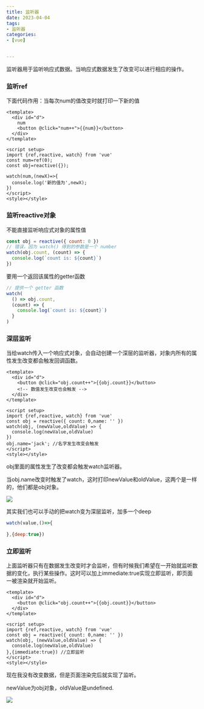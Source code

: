 ```yaml
---
title: 监听器
date: 2023-04-04
tags:
- 监听器
categories:
- [vue]


---
```




监听器用于监听响应式数据。当响应式数据发生了改变可以进行相应的操作。

### 监听ref

下面代码作用：当每次num的值改变时就打印一下新的值

```vue
<template>
  <div id="d">
    num
    <button @click="num++">{{num}}</button>
  </div>
</template>

<script setup>
import {ref,reactive, watch} from 'vue'
const num=ref(0);
const obj=reactive({});

watch(num,(newX)=>{
  console.log('新的值为',newX);
})
</script>
<style></style>
```

### 监听reactive对象

不能直接监听响应式对象的属性值

```js
const obj = reactive({ count: 0 })
// 错误，因为 watch() 得到的参数是一个 number
watch(obj.count, (count) => {
  console.log(`count is: ${count}`)
})
```

要用一个返回该属性的getter函数

```js
// 提供一个 getter 函数
watch(
  () => obj.count,
  (count) => {
    console.log(`count is: ${count}`)
  }
)
```

### 深层监听

当给watch传入一个响应式对象，会自动创建一个深层的监听器，对象内所有的属性发生改变都会触发回调函数。

```vue
<template>
  <div id="d">
    <button @click="obj.count++">{{obj.count}}</button>
    <!-- 数值发生改变也会触发 -->
  </div>
</template>

<script setup>
import {ref,reactive, watch} from 'vue'
const obj = reactive({ count: 0,name: '' })
watch(obj, (newValue,oldValue) => {
  console.log(newValue,oldValue)
})
obj.name='jack'; //名字发生改变会触发
</script>
<style></style>
```

obj里面的属性发生了改变都会触发watch监听器。

当obj.name改变时触发了watch，这时打印newValue和oldValue，这两个是一样的，他们都是obj对象。

![](https://dong-image.oss-cn-guangzhou.aliyuncs.com/image/image-20230330105321145.png)

其实我们也可以手动的把watch变为深层监听，加多一个deep

```js
watch(value,()=>{
    
},{deep:true})
```

### 立即监听

上面监听器只有在数据发生改变时才会监听，但有时候我们希望在一开始就监听数据的变化，执行某些操作。这时可以加上immediate:true实现立即监听，即页面一被渲染就开始监听。

```vue
<template>
  <div id="d">
    <button @click="obj.count++">{{obj.count}}</button>
  </div>
</template>

<script setup>
import {ref,reactive, watch} from 'vue'
const obj = reactive({ count: 0,name: '' })
watch(obj, (newValue,oldValue) => {
  console.log(newValue,oldValue)
},{immediate:true}) //立即监听
</script>
<style></style>
```

现在我没有改变数据，但是页面渲染完后就实现了监听。

newValue为obj对象，oldValue是undefined.

![](https://dong-image.oss-cn-guangzhou.aliyuncs.com/image/image-20230330111542925.png)